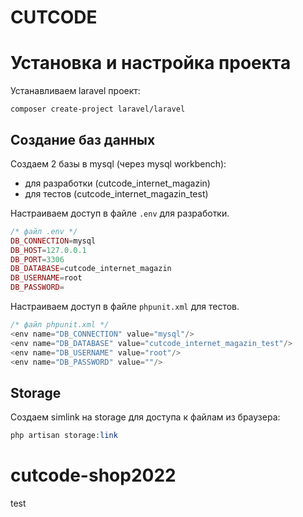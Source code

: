 # CUTCODE

# Установка и настройка проекта

Устанавливаем laravel проект:

```
composer create-project laravel/laravel
```

## Создание баз данных

Создаем 2 базы в mysql (через mysql workbench):

- для разработки (cutcode_internet_magazin)
- для тестов (cutcode_internet_magazin_test)

Настраиваем доступ в файле `.env` для разработки.

```php
/* файл .env */
DB_CONNECTION=mysql  
DB_HOST=127.0.0.1  
DB_PORT=3306  
DB_DATABASE=cutcode_internet_magazin  
DB_USERNAME=root  
DB_PASSWORD=
```

Настраиваем доступ в файле `phpunit.xml` для тестов.

```php
/* файл phpunit.xml */
<env name="DB_CONNECTION" value="mysql"/>  
<env name="DB_DATABASE" value="cutcode_internet_magazin_test"/>  
<env name="DB_USERNAME" value="root"/>  
<env name="DB_PASSWORD" value=""/>
```

## Storage

Создаем simlink на storage для доступа к файлам из браузера:

```php
php artisan storage:link
```

# cutcode-shop2022

test
